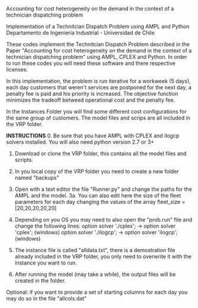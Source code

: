 Accounting for cost heterogeneity on the demand in the context of a technician dispatching problem


Implementation of a Technitcian Dispatch Problem using AMPL and Python
Departamento de Ingeniería Industrial - Universidad de Chile

These codes implement the Technitcian Dispatch Problem described in the Paper "Accounting for cost heterogeneity on the demand in the context of a technician dispatching problem" using AMPL, CPLEX and Python. In order to run these codes you will need these software and there respective licenses.

In this implementation, the problem is run iterative for a workweek (5 days), each day customers that weren't services are postponed for the next day, a penalty fee is paid and his priority is increased. The objective function minimizes the tradeoff betweed operational cost and the penalty fee. 

In the Instances Folder you will find some different cost configurations for the same group of customers. The model files and scrips are all included in the VRP folder.


**INSTRUCTIONS**
0. Be sure that you have AMPL with CPLEX and ilogcp solvers installed. You will also need python version 2.7 or 3+
1. Download or clone the VRP folder, this contains all the model files and scripts.  
2. In you local copy of the VRP folder you need to create a new folder named "backups"
3. Open with a text editor the file "Runner.py" and change the paths for the AMPL and the model.
3a. You can also edit here the size of the fleet parameters for each day changing the values of the array 
   fleet_size = [20,20,20,20,20]

4. Depending on you OS you may need to also open the "prob.run" file and change the following lines:
   option solver './cplex'; -> option solver 'cplex'; (windows)
   option solver './ilogcp'; -> option solver 'ilogcp'; (windows)

5. The instance file is called "alldata.txt", there is a demostration file already included in the VRP folder, you only need to overwrite it with the instance you want to run.
6. After running the model (may take a while), the output files will be created in the folder.
  
 Optional: if you want to provide a set of starting columns for each day you may do so in the file "allcols.dat"
